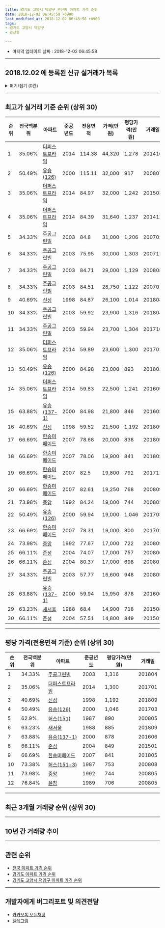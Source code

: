 ```yaml
---
title: 경기도 고양시 덕양구 관산동 아파트 가격 순위
date: 2018-12-02 06:45:58 +0900
last_modified_at: 2018-12-02 06:45:58 +0900
tags:
- 경기도 고양시 덕양구
- 관산동

---
```


* 마지막 업데이트 날짜 : 2018-12-02 06:45:58

---

## 2018.12.02 에 등록된 신규 실거래가 목록

<details>
<summary>펴기/접기 (0건)</summary>
<div markdown="1">

|아파트|전국백분위|준공년도|전용면적|가격(만원)|평당가격(만원)|거래일|
|---|---|---|---|---|---|---|
|없음|||||||


</div>
</details>

---

## 최고가 실거래 기준 순위 (상위 30)


|순위|전국백분위|아파트|준공년도|전용면적|가격(만원)|평당가격(만원)|거래일|
|---|---|---|---|---|---|---|---|
|1|35.06%|[더퍼스트프라임](https://search.naver.com/search.naver?query=%EA%B2%BD%EA%B8%B0%EB%8F%84+%EA%B3%A0%EC%96%91%EC%8B%9C+%EB%8D%95%EC%96%91%EA%B5%AC+%EA%B4%80%EC%82%B0%EB%8F%99+%EB%8D%94%ED%8D%BC%EC%8A%A4%ED%8A%B8%ED%94%84%EB%9D%BC%EC%9E%84)|2014|114.38|44,320|1,278|201410|
|2|50.49%|[유승(126)](https://search.naver.com/search.naver?query=%EA%B2%BD%EA%B8%B0%EB%8F%84+%EA%B3%A0%EC%96%91%EC%8B%9C+%EB%8D%95%EC%96%91%EA%B5%AC+%EA%B4%80%EC%82%B0%EB%8F%99+%EC%9C%A0%EC%8A%B9%28126%29)|2000|115.11|32,000|917|200807|
|3|35.06%|[더퍼스트프라임](https://search.naver.com/search.naver?query=%EA%B2%BD%EA%B8%B0%EB%8F%84+%EA%B3%A0%EC%96%91%EC%8B%9C+%EB%8D%95%EC%96%91%EA%B5%AC+%EA%B4%80%EC%82%B0%EB%8F%99+%EB%8D%94%ED%8D%BC%EC%8A%A4%ED%8A%B8%ED%94%84%EB%9D%BC%EC%9E%84)|2014|84.97|32,000|1,242|201503|
|4|35.06%|[더퍼스트프라임](https://search.naver.com/search.naver?query=%EA%B2%BD%EA%B8%B0%EB%8F%84+%EA%B3%A0%EC%96%91%EC%8B%9C+%EB%8D%95%EC%96%91%EA%B5%AC+%EA%B4%80%EC%82%B0%EB%8F%99+%EB%8D%94%ED%8D%BC%EC%8A%A4%ED%8A%B8%ED%94%84%EB%9D%BC%EC%9E%84)|2014|84.39|31,640|1,237|201412|
|5|34.33%|[주공그린빌](https://search.naver.com/search.naver?query=%EA%B2%BD%EA%B8%B0%EB%8F%84+%EA%B3%A0%EC%96%91%EC%8B%9C+%EB%8D%95%EC%96%91%EA%B5%AC+%EA%B4%80%EC%82%B0%EB%8F%99+%EC%A3%BC%EA%B3%B5%EA%B7%B8%EB%A6%B0%EB%B9%8C)|2003|84.8|31,000|1,206|200702|
|6|34.33%|[주공그린빌](https://search.naver.com/search.naver?query=%EA%B2%BD%EA%B8%B0%EB%8F%84+%EA%B3%A0%EC%96%91%EC%8B%9C+%EB%8D%95%EC%96%91%EA%B5%AC+%EA%B4%80%EC%82%B0%EB%8F%99+%EC%A3%BC%EA%B3%B5%EA%B7%B8%EB%A6%B0%EB%B9%8C)|2003|75.95|30,000|1,303|200711|
|7|34.33%|[주공그린빌](https://search.naver.com/search.naver?query=%EA%B2%BD%EA%B8%B0%EB%8F%84+%EA%B3%A0%EC%96%91%EC%8B%9C+%EB%8D%95%EC%96%91%EA%B5%AC+%EA%B4%80%EC%82%B0%EB%8F%99+%EC%A3%BC%EA%B3%B5%EA%B7%B8%EB%A6%B0%EB%B9%8C)|2003|84.71|29,000|1,129|200808|
|8|34.33%|[주공그린빌](https://search.naver.com/search.naver?query=%EA%B2%BD%EA%B8%B0%EB%8F%84+%EA%B3%A0%EC%96%91%EC%8B%9C+%EB%8D%95%EC%96%91%EA%B5%AC+%EA%B4%80%EC%82%B0%EB%8F%99+%EC%A3%BC%EA%B3%B5%EA%B7%B8%EB%A6%B0%EB%B9%8C)|2003|84.51|28,750|1,122|200707|
|9|40.69%|[신성](https://search.naver.com/search.naver?query=%EA%B2%BD%EA%B8%B0%EB%8F%84+%EA%B3%A0%EC%96%91%EC%8B%9C+%EB%8D%95%EC%96%91%EA%B5%AC+%EA%B4%80%EC%82%B0%EB%8F%99+%EC%8B%A0%EC%84%B1)|1998|84.87|26,100|1,014|201808|
|10|34.33%|[주공그린빌](https://search.naver.com/search.naver?query=%EA%B2%BD%EA%B8%B0%EB%8F%84+%EA%B3%A0%EC%96%91%EC%8B%9C+%EB%8D%95%EC%96%91%EA%B5%AC+%EA%B4%80%EC%82%B0%EB%8F%99+%EC%A3%BC%EA%B3%B5%EA%B7%B8%EB%A6%B0%EB%B9%8C)|2003|59.92|23,900|1,316|201804|
|11|34.33%|[주공그린빌](https://search.naver.com/search.naver?query=%EA%B2%BD%EA%B8%B0%EB%8F%84+%EA%B3%A0%EC%96%91%EC%8B%9C+%EB%8D%95%EC%96%91%EA%B5%AC+%EA%B4%80%EC%82%B0%EB%8F%99+%EC%A3%BC%EA%B3%B5%EA%B7%B8%EB%A6%B0%EB%B9%8C)|2003|59.94|23,700|1,304|201710|
|12|35.06%|[더퍼스트프라임](https://search.naver.com/search.naver?query=%EA%B2%BD%EA%B8%B0%EB%8F%84+%EA%B3%A0%EC%96%91%EC%8B%9C+%EB%8D%95%EC%96%91%EA%B5%AC+%EA%B4%80%EC%82%B0%EB%8F%99+%EB%8D%94%ED%8D%BC%EC%8A%A4%ED%8A%B8%ED%94%84%EB%9D%BC%EC%9E%84)|2014|59.89|23,600|1,300|201701|
|13|50.49%|[유승(126)](https://search.naver.com/search.naver?query=%EA%B2%BD%EA%B8%B0%EB%8F%84+%EA%B3%A0%EC%96%91%EC%8B%9C+%EB%8D%95%EC%96%91%EA%B5%AC+%EA%B4%80%EC%82%B0%EB%8F%99+%EC%9C%A0%EC%8A%B9%28126%29)|2000|84.98|23,000|893|201801|
|14|35.06%|[더퍼스트프라임](https://search.naver.com/search.naver?query=%EA%B2%BD%EA%B8%B0%EB%8F%84+%EA%B3%A0%EC%96%91%EC%8B%9C+%EB%8D%95%EC%96%91%EA%B5%AC+%EA%B4%80%EC%82%B0%EB%8F%99+%EB%8D%94%ED%8D%BC%EC%8A%A4%ED%8A%B8%ED%94%84%EB%9D%BC%EC%9E%84)|2014|59.83|22,500|1,241|201609|
|15|63.88%|[유승(137-1)](https://search.naver.com/search.naver?query=%EA%B2%BD%EA%B8%B0%EB%8F%84+%EA%B3%A0%EC%96%91%EC%8B%9C+%EB%8D%95%EC%96%91%EA%B5%AC+%EA%B4%80%EC%82%B0%EB%8F%99+%EC%9C%A0%EC%8A%B9%28137-1%29)|2000|84.98|21,800|846|201605|
|16|40.69%|[신성](https://search.naver.com/search.naver?query=%EA%B2%BD%EA%B8%B0%EB%8F%84+%EA%B3%A0%EC%96%91%EC%8B%9C+%EB%8D%95%EC%96%91%EA%B5%AC+%EA%B4%80%EC%82%B0%EB%8F%99+%EC%8B%A0%EC%84%B1)|1998|59.52|21,500|1,192|201809|
|17|66.69%|[한승미메이드](https://search.naver.com/search.naver?query=%EA%B2%BD%EA%B8%B0%EB%8F%84+%EA%B3%A0%EC%96%91%EC%8B%9C+%EB%8D%95%EC%96%91%EA%B5%AC+%EA%B4%80%EC%82%B0%EB%8F%99+%ED%95%9C%EC%8A%B9%EB%AF%B8%EB%A9%94%EC%9D%B4%EB%93%9C)|2007|78.68|20,000|838|201809|
|18|66.69%|[한승미메이드](https://search.naver.com/search.naver?query=%EA%B2%BD%EA%B8%B0%EB%8F%84+%EA%B3%A0%EC%96%91%EC%8B%9C+%EB%8D%95%EC%96%91%EA%B5%AC+%EA%B4%80%EC%82%B0%EB%8F%99+%ED%95%9C%EC%8A%B9%EB%AF%B8%EB%A9%94%EC%9D%B4%EB%93%9C)|2007|78.06|19,900|841|201805|
|19|66.69%|[한승미메이드](https://search.naver.com/search.naver?query=%EA%B2%BD%EA%B8%B0%EB%8F%84+%EA%B3%A0%EC%96%91%EC%8B%9C+%EB%8D%95%EC%96%91%EA%B5%AC+%EA%B4%80%EC%82%B0%EB%8F%99+%ED%95%9C%EC%8A%B9%EB%AF%B8%EB%A9%94%EC%9D%B4%EB%93%9C)|2007|82.5|19,800|792|201711|
|20|66.69%|[한승미메이드](https://search.naver.com/search.naver?query=%EA%B2%BD%EA%B8%B0%EB%8F%84+%EA%B3%A0%EC%96%91%EC%8B%9C+%EB%8D%95%EC%96%91%EA%B5%AC+%EA%B4%80%EC%82%B0%EB%8F%99+%ED%95%9C%EC%8A%B9%EB%AF%B8%EB%A9%94%EC%9D%B4%EB%93%9C)|2007|82.61|19,250|768|200809|
|21|73.98%|[중앙](https://search.naver.com/search.naver?query=%EA%B2%BD%EA%B8%B0%EB%8F%84+%EA%B3%A0%EC%96%91%EC%8B%9C+%EB%8D%95%EC%96%91%EA%B5%AC+%EA%B4%80%EC%82%B0%EB%8F%99+%EC%A4%91%EC%95%99)|1992|84.24|19,000|744|200805|
|22|50.49%|[유승(126)](https://search.naver.com/search.naver?query=%EA%B2%BD%EA%B8%B0%EB%8F%84+%EA%B3%A0%EC%96%91%EC%8B%9C+%EB%8D%95%EC%96%91%EA%B5%AC+%EA%B4%80%EC%82%B0%EB%8F%99+%EC%9C%A0%EC%8A%B9%28126%29)|2000|59.94|19,000|1,046|201703|
|23|66.69%|[한승미메이드](https://search.naver.com/search.naver?query=%EA%B2%BD%EA%B8%B0%EB%8F%84+%EA%B3%A0%EC%96%91%EC%8B%9C+%EB%8D%95%EC%96%91%EA%B5%AC+%EA%B4%80%EC%82%B0%EB%8F%99+%ED%95%9C%EC%8A%B9%EB%AF%B8%EB%A9%94%EC%9D%B4%EB%93%9C)|2007|78.31|19,000|800|201702|
|24|73.98%|[중앙](https://search.naver.com/search.naver?query=%EA%B2%BD%EA%B8%B0%EB%8F%84+%EA%B3%A0%EC%96%91%EC%8B%9C+%EB%8D%95%EC%96%91%EA%B5%AC+%EA%B4%80%EC%82%B0%EB%8F%99+%EC%A4%91%EC%95%99)|1992|77.67|17,000|722|200809|
|25|66.11%|[준성](https://search.naver.com/search.naver?query=%EA%B2%BD%EA%B8%B0%EB%8F%84+%EA%B3%A0%EC%96%91%EC%8B%9C+%EB%8D%95%EC%96%91%EA%B5%AC+%EA%B4%80%EC%82%B0%EB%8F%99+%EC%A4%80%EC%84%B1)|2004|74.07|17,000|757|200806|
|26|66.11%|[준성](https://search.naver.com/search.naver?query=%EA%B2%BD%EA%B8%B0%EB%8F%84+%EA%B3%A0%EC%96%91%EC%8B%9C+%EB%8D%95%EC%96%91%EA%B5%AC+%EA%B4%80%EC%82%B0%EB%8F%99+%EC%A4%80%EC%84%B1)|2004|80.37|17,000|698|200807|
|27|34.33%|[주공그린빌](https://search.naver.com/search.naver?query=%EA%B2%BD%EA%B8%B0%EB%8F%84+%EA%B3%A0%EC%96%91%EC%8B%9C+%EB%8D%95%EC%96%91%EA%B5%AC+%EA%B4%80%EC%82%B0%EB%8F%99+%EC%A3%BC%EA%B3%B5%EA%B7%B8%EB%A6%B0%EB%B9%8C)|2003|57.77|16,600|948|200809|
|28|63.88%|[유승(137-1)](https://search.naver.com/search.naver?query=%EA%B2%BD%EA%B8%B0%EB%8F%84+%EA%B3%A0%EC%96%91%EC%8B%9C+%EB%8D%95%EC%96%91%EA%B5%AC+%EA%B4%80%EC%82%B0%EB%8F%99+%EC%9C%A0%EC%8A%B9%28137-1%29)|2000|59.94|15,950|878|201606|
|29|63.23%|[새서울](https://search.naver.com/search.naver?query=%EA%B2%BD%EA%B8%B0%EB%8F%84+%EA%B3%A0%EC%96%91%EC%8B%9C+%EB%8D%95%EC%96%91%EA%B5%AC+%EA%B4%80%EC%82%B0%EB%8F%99+%EC%83%88%EC%84%9C%EC%9A%B8)|1988|68.4|14,900|718|201508|
|30|66.11%|[준성](https://search.naver.com/search.naver?query=%EA%B2%BD%EA%B8%B0%EB%8F%84+%EA%B3%A0%EC%96%91%EC%8B%9C+%EB%8D%95%EC%96%91%EA%B5%AC+%EA%B4%80%EC%82%B0%EB%8F%99+%EC%A4%80%EC%84%B1)|2004|57.51|14,800|849|201501|


---

## 평당 가격(전용면적 기준) 순위 (상위 30)


|순위|전국백분위|아파트|준공년도|평당가격(만원)|거래일|
|---|---|---|---|---|---|
|1|34.33%|[주공그린빌](https://search.naver.com/search.naver?query=%EA%B2%BD%EA%B8%B0%EB%8F%84+%EA%B3%A0%EC%96%91%EC%8B%9C+%EB%8D%95%EC%96%91%EA%B5%AC+%EA%B4%80%EC%82%B0%EB%8F%99+%EC%A3%BC%EA%B3%B5%EA%B7%B8%EB%A6%B0%EB%B9%8C)|2003|1,316|201804|
|2|35.06%|[더퍼스트프라임](https://search.naver.com/search.naver?query=%EA%B2%BD%EA%B8%B0%EB%8F%84+%EA%B3%A0%EC%96%91%EC%8B%9C+%EB%8D%95%EC%96%91%EA%B5%AC+%EA%B4%80%EC%82%B0%EB%8F%99+%EB%8D%94%ED%8D%BC%EC%8A%A4%ED%8A%B8%ED%94%84%EB%9D%BC%EC%9E%84)|2014|1,300|201701|
|3|40.69%|[신성](https://search.naver.com/search.naver?query=%EA%B2%BD%EA%B8%B0%EB%8F%84+%EA%B3%A0%EC%96%91%EC%8B%9C+%EB%8D%95%EC%96%91%EA%B5%AC+%EA%B4%80%EC%82%B0%EB%8F%99+%EC%8B%A0%EC%84%B1)|1998|1,192|201809|
|4|50.49%|[유승(126)](https://search.naver.com/search.naver?query=%EA%B2%BD%EA%B8%B0%EB%8F%84+%EA%B3%A0%EC%96%91%EC%8B%9C+%EB%8D%95%EC%96%91%EA%B5%AC+%EA%B4%80%EC%82%B0%EB%8F%99+%EC%9C%A0%EC%8A%B9%28126%29)|2000|1,046|201703|
|5|62.9%|[허스(151)](https://search.naver.com/search.naver?query=%EA%B2%BD%EA%B8%B0%EB%8F%84+%EA%B3%A0%EC%96%91%EC%8B%9C+%EB%8D%95%EC%96%91%EA%B5%AC+%EA%B4%80%EC%82%B0%EB%8F%99+%ED%97%88%EC%8A%A4%28151%29)|1987|890|200805|
|6|63.23%|[새서울](https://search.naver.com/search.naver?query=%EA%B2%BD%EA%B8%B0%EB%8F%84+%EA%B3%A0%EC%96%91%EC%8B%9C+%EB%8D%95%EC%96%91%EA%B5%AC+%EA%B4%80%EC%82%B0%EB%8F%99+%EC%83%88%EC%84%9C%EC%9A%B8)|1988|885|201809|
|7|63.88%|[유승(137-1)](https://search.naver.com/search.naver?query=%EA%B2%BD%EA%B8%B0%EB%8F%84+%EA%B3%A0%EC%96%91%EC%8B%9C+%EB%8D%95%EC%96%91%EA%B5%AC+%EA%B4%80%EC%82%B0%EB%8F%99+%EC%9C%A0%EC%8A%B9%28137-1%29)|2000|878|201606|
|8|66.11%|[준성](https://search.naver.com/search.naver?query=%EA%B2%BD%EA%B8%B0%EB%8F%84+%EA%B3%A0%EC%96%91%EC%8B%9C+%EB%8D%95%EC%96%91%EA%B5%AC+%EA%B4%80%EC%82%B0%EB%8F%99+%EC%A4%80%EC%84%B1)|2004|849|201501|
|9|66.69%|[한승미메이드](https://search.naver.com/search.naver?query=%EA%B2%BD%EA%B8%B0%EB%8F%84+%EA%B3%A0%EC%96%91%EC%8B%9C+%EB%8D%95%EC%96%91%EA%B5%AC+%EA%B4%80%EC%82%B0%EB%8F%99+%ED%95%9C%EC%8A%B9%EB%AF%B8%EB%A9%94%EC%9D%B4%EB%93%9C)|2007|841|201805|
|10|73.38%|[허스(151-3)](https://search.naver.com/search.naver?query=%EA%B2%BD%EA%B8%B0%EB%8F%84+%EA%B3%A0%EC%96%91%EC%8B%9C+%EB%8D%95%EC%96%91%EA%B5%AC+%EA%B4%80%EC%82%B0%EB%8F%99+%ED%97%88%EC%8A%A4%28151-3%29)|1987|753|200808|
|11|73.98%|[중앙](https://search.naver.com/search.naver?query=%EA%B2%BD%EA%B8%B0%EB%8F%84+%EA%B3%A0%EC%96%91%EC%8B%9C+%EB%8D%95%EC%96%91%EA%B5%AC+%EA%B4%80%EC%82%B0%EB%8F%99+%EC%A4%91%EC%95%99)|1992|744|200805|
|12|76.84%|[윤창](https://search.naver.com/search.naver?query=%EA%B2%BD%EA%B8%B0%EB%8F%84+%EA%B3%A0%EC%96%91%EC%8B%9C+%EB%8D%95%EC%96%91%EA%B5%AC+%EA%B4%80%EC%82%B0%EB%8F%99+%EC%9C%A4%EC%B0%BD)|1989|706|200805|


---

## 최근 3개월 거래량 순위 (상위 30)


<div style="width:100%;">
    <canvas id="deal_count_ranking" height="250"></canvas>
</div>


<script>
new Chart(document.getElementById("deal_count_ranking"), {
    type: 'horizontalBar',
    data: {
        labels: ['주공그린빌', '새서울', '유승(126)', '허스(151-3)', '더퍼스트프라임'],
        datasets: [{
            label: '실거래 수',
            data: [5, 2, 2, 2, 1],
            borderColor: "rgba(255, 0, 128, 1)",
            backgroundColor: "rgba(255, 0, 128, 0.5)",
            fill: false,
        }]
    },
    options: {
        responsive: true,
        title: {
            display: true,
            text: '최근 3개월 거래량 순위'
        },
        tooltips: {
            mode: 'index',
            intersect: false,
            callbacks: {
                title: function(tooltipItems, data) {
                    return "실거래 수:";
                },
                label: function(tooltipItem, data) {
                    return data.labels[tooltipItem.index] + ": " + tooltipItem.xLabel;
                }
            }
        },
        hover: {
            mode: 'nearest',
            intersect: true
        },
        scales: {
            xAxes: [{
                display: true,
                scaleLabel: {
                    display: true,
                    labelString: '실거래 수'
                },
                ticks: {
                    suggestedMin: 0,
                }
            }],
            yAxes: [{
                display: true,
                ticks: {
                    autoSkip: false,
                    callback: function(value, index, values) {
                        if (value.length > 15)
                            return value.substr(0, 13) + "...";
                        else
                            return value;
                    }
                },
                scaleLabel: {
                    display: false,
                }
            }]
        }
    }
});

</script>


---

## 10년 간 거래량 추이


<div style="width:100%;">
    <canvas id="deal_progress" height="250"></canvas>
</div>

<script>
new Chart(document.getElementById("deal_progress"), {
    type: 'line',
    data: {
        labels: ['200812','200901','200902','200903','200904','200905','200906','200907','200908','200909','200910','200911','200912','201001','201002','201003','201004','201005','201006','201007','201008','201009','201010','201011','201012','201101','201102','201103','201104','201105','201106','201107','201108','201109','201110','201111','201112','201201','201202','201203','201204','201205','201206','201207','201208','201209','201210','201211','201212','201301','201302','201303','201304','201305','201306','201307','201308','201309','201310','201311','201312','201401','201402','201403','201404','201405','201406','201407','201408','201409','201410','201411','201412','201501','201502','201503','201504','201505','201506','201507','201508','201509','201510','201511','201512','201601','201602','201603','201604','201605','201606','201607','201608','201609','201610','201611','201612','201701','201702','201703','201704','201705','201706','201707','201708','201709','201710','201711','201712','201801','201802','201803','201804','201805','201806','201807','201808','201809','201810','201811','201812'],
        datasets: [{
            label: '실거래 수',
            pointRadius: 1,
            data: [4, 7, 6, 9, 10, 9, 14, 13, 18, 16, 14, 10, 5, 6, 7, 6, 8, 5, 6, 2, 6, 6, 12, 11, 7, 11, 13, 13, 12, 12, 13, 9, 12, 9, 6, 11, 7, 3, 15, 11, 11, 1, 7, 5, 6, 8, 9, 8, 8, 9, 12, 16, 20, 12, 8, 7, 14, 16, 16, 6, 12, 12, 11, 31, 17, 20, 8, 22, 18, 16, 15, 10, 9, 16, 21, 23, 24, 26, 16, 31, 39, 20, 16, 17, 11, 14, 17, 25, 23, 22, 18, 27, 19, 29, 20, 19, 12, 10, 19, 31, 20, 17, 18, 14, 5, 7, 11, 11, 6, 13, 9, 25, 15, 7, 17, 6, 10, 23, 8, 4, 0],
            borderColor: "rgba(255, 201, 14, 1)",
            backgroundColor: "rgba(255, 201, 14, 0.5)",
            fill: true,
        }]
    },
    options: {
        responsive: true,
        title: {
            display: true,
            text: '10년간 거래량 추이'
        },
        tooltips: {
            mode: 'index',
            intersect: false,
        },
        hover: {
            mode: 'nearest',
            intersect: true
        },
        scales: {
            xAxes: [{
                display: true,
                scaleLabel: {
                    display: true,
                    labelString: '년/월'
                }
            }],
            yAxes: [{
                display: true,
                ticks: {
                    suggestedMin: 0,
                },
                scaleLabel: {
                    display: true,
                    labelString: '실거래 수'
                }
            }]
        }
    }
});

</script>


---

## 관련 순위

- [전국 아파트 가격 순위](https://inasie.github.io/apt-ranking/전국)
- [경기도 아파트 가격 순위](https://inasie.github.io/apt-ranking/경기도)
- [경기도 고양시 덕양구 아파트 가격 순위](https://inasie.github.io/apt-ranking/경기도-고양시-덕양구)


---

## 개발자에게 버그리포트 및 의견전달

- [카카오톡 오픈채팅](https://open.kakao.com/o/gLJUAP4)
- [텔레그램](https://t.me/inasie)

